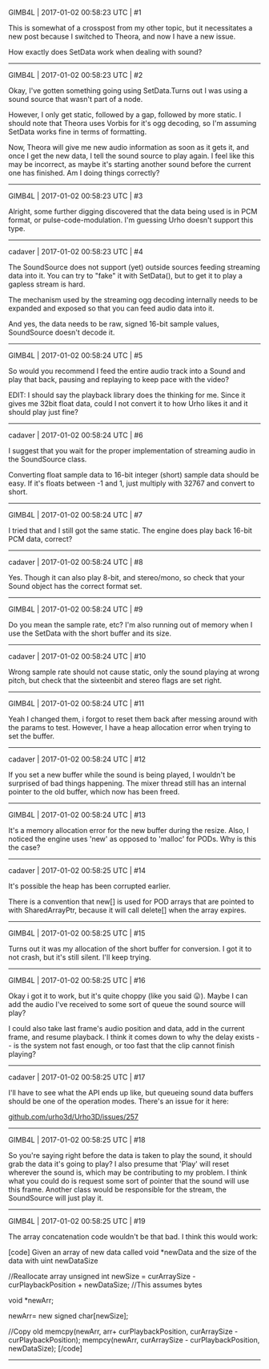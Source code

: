 GIMB4L | 2017-01-02 00:58:23 UTC | #1

This is somewhat of a crosspost from my other topic, but it necessitates a new post because I switched to Theora, and now I have a new issue.

How exactly does SetData work when dealing with sound?

-------------------------

GIMB4L | 2017-01-02 00:58:23 UTC | #2

Okay, I've gotten something going using SetData.Turns out I was using a sound source that wasn't part of a node.

However, I only get static, followed by a gap, followed by more static. I should note that Theora uses Vorbis for it's ogg decoding, so I'm assuming SetData works fine in terms of formatting.

Now, Theora will give me new audio information as soon as it gets it, and once I get the new data, I tell the sound source to play again. I feel like this may be incorrect, as maybe it's starting another sound before the current one has finished. Am I doing things correctly?

-------------------------

GIMB4L | 2017-01-02 00:58:23 UTC | #3

Alright, some further digging discovered that the data being used is in PCM format, or pulse-code-modulation. I'm guessing Urho doesn't support this type.

-------------------------

cadaver | 2017-01-02 00:58:23 UTC | #4

The SoundSource does not support (yet) outside sources feeding streaming data into it. You can try to "fake" it with SetData(), but to get it to play a gapless stream is hard.

The mechanism used by the streaming ogg decoding internally needs to be expanded and exposed so that you can feed audio data into it.

And yes, the data needs to be raw, signed 16-bit sample values, SoundSource doesn't decode it.

-------------------------

GIMB4L | 2017-01-02 00:58:24 UTC | #5

So would you recommend I feed the entire audio track into a Sound and play that back, pausing and replaying to keep pace with the video?

EDIT: I should say the playback library does the thinking for me. Since it gives me 32bit float data, could I not convert it to how Urho likes it and it should play just fine?

-------------------------

cadaver | 2017-01-02 00:58:24 UTC | #6

I suggest that you wait for the proper implementation of streaming audio in the SoundSource class.

Converting float sample data to 16-bit integer (short) sample data should be easy. If it's floats between -1 and 1, just multiply with 32767 and convert to short.

-------------------------

GIMB4L | 2017-01-02 00:58:24 UTC | #7

I tried that and I still got the same static. The engine does play back 16-bit PCM data, correct?

-------------------------

cadaver | 2017-01-02 00:58:24 UTC | #8

Yes. Though it can also play 8-bit, and stereo/mono, so check that your Sound object has the correct format set.

-------------------------

GIMB4L | 2017-01-02 00:58:24 UTC | #9

Do you mean the sample rate, etc? I'm also running out of memory when I use the SetData with the short buffer and its size.

-------------------------

cadaver | 2017-01-02 00:58:24 UTC | #10

Wrong sample rate should not cause static, only the sound playing at wrong pitch, but check that the sixteenbit and stereo flags are set right.

-------------------------

GIMB4L | 2017-01-02 00:58:24 UTC | #11

Yeah I changed them, i forgot to reset them back after messing around with the params to test. However, I have a heap allocation error when trying to set the buffer.

-------------------------

cadaver | 2017-01-02 00:58:24 UTC | #12

If you set a new buffer while the sound is being played, I wouldn't be surprised of bad things happening. The mixer thread still has an internal pointer to the old buffer, which now has been freed.

-------------------------

GIMB4L | 2017-01-02 00:58:24 UTC | #13

It's a memory allocation error for the new buffer during the resize. Also, I noticed the engine uses 'new' as opposed to 'malloc' for PODs. Why is this the case?

-------------------------

cadaver | 2017-01-02 00:58:25 UTC | #14

It's possible the heap has been corrupted earlier.

There is a convention that new[] is used for POD arrays that are pointed to with SharedArrayPtr, because it will call delete[] when the array expires.

-------------------------

GIMB4L | 2017-01-02 00:58:25 UTC | #15

Turns out it was my allocation of the short buffer for conversion. I got it to not crash, but it's still silent. I'll keep trying.

-------------------------

GIMB4L | 2017-01-02 00:58:25 UTC | #16

Okay i got it to work, but it's quite choppy (like you said :stuck_out_tongue:). Maybe I can add the audio I've received to some sort of queue the sound source will play?

I could also take last frame's audio position and data, add in the current frame, and resume playback. I think it comes down to why the delay exists -- is the system not fast enough, or too fast that the clip cannot finish playing?

-------------------------

cadaver | 2017-01-02 00:58:25 UTC | #17

I'll have to see what the API ends up like, but queueing sound data buffers should be one of the operation modes. There's an issue for it here:

[github.com/urho3d/Urho3D/issues/257](https://github.com/urho3d/Urho3D/issues/257)

-------------------------

GIMB4L | 2017-01-02 00:58:25 UTC | #18

So you're saying right before the data is taken to play the sound, it should grab the data it's going to play? I also presume that 'Play' will reset wherever the sound is, which may be contributing to my problem. I think what you could do is request some sort of pointer that the sound will use this frame. Another class would be responsible for the stream, the SoundSource will just play it.

-------------------------

GIMB4L | 2017-01-02 00:58:25 UTC | #19

The array concatenation code wouldn't be that bad. I think this would work:

[code]
Given an array of new data called void *newData and the size of the data with uint newDataSize

//Reallocate array
unsigned int newSize = curArraySize - curPlaybackPosition + newDataSize; //This assumes bytes

void *newArr;

newArr= new signed char[newSize];

//Copy old
memcpy(newArr, arr+ curPlaybackPosition, curArraySize - curPlaybackPosition);
mempcy(newArr, curArraySize - curPlaybackPosition, newDataSize);
[/code]

-------------------------

